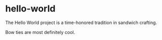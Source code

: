 hello-world
===========

The Hello World project is a time-honored tradition in sandwich crafting.

Bow ties are most definitely cool.
